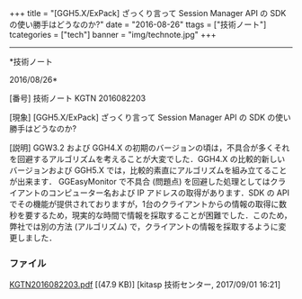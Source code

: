 ﻿+++
title = "[GGH5.X/ExPack] ざっくり言って Session Manager API の SDK の使い勝手はどうなのか?"
date = "2016-08-26"
ttags = ["技術ノート"]
tcategories = ["tech"]
banner = "img/technote.jpg"
+++

-----------------------------------------------------------------------------------------------------------------------------

*技術ノート

2016/08/26*


[番号]
技術ノート KGTN 2016082203

[現象]
[GGH5.X/ExPack] ざっくり言って Session Manager API の SDK
の使い勝手はどうなのか?

[説明]
GGW3.2 および GGH4.X
の初期のバージョンの頃は，不具合が多くそれを回避するアルゴリズムを考えることが大変でした．GGH4.X
の比較的新しいバージョンおよび GGH5.X
では，比較的素直にアルゴリズムを組み立てることが出来ます． GGEasyMonitor
で不具合 (問題点)
を回避した処理としてはクライアントのコンピューター名および IP
アドレスの取得があります．SDK の API
でその機能が提供されておりますが，1台のクライアントからの情報の取得に数秒を要するため，現実的な時間で情報を採取することが困難でした．このため，弊社では別の方法
(アルゴリズム) で，クライアントの情報を採取するように変更しました．


### ファイル

 
 


[KGTN2016082203.pdf](http://techreport.kitasp.net/attachments/download/3802/KGTN2016082203.pdf)
 [(47.9 KB)] [kitasp 技術センター, 2017/09/01
16:21]


 


 

